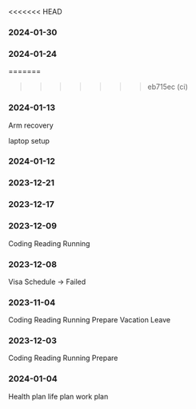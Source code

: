 <<<<<<< HEAD
### 2024-01-30


### 2024-01-24

=======
>>>>>>> eb715ec (ci)
### 2024-01-13
Arm recovery

laptop setup

### 2024-01-12



### 2023-12-21

### 2023-12-17

### 2023-12-09
Coding Reading Running

### 2023-12-08
Visa Schedule -> Failed

### 2023-11-04
Coding Reading Running Prepare Vacation Leave

### 2023-12-03
Coding Reading Running Prepare

### 2024-01-04
Health plan
life plan
work plan
